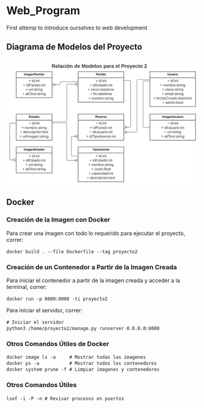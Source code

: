 # Web_Program
First attemp to introduce ourselves to web development

## Diagrama de Modelos del Proyecto

![Diagrama de Modelos](Modelos.svg)

## Docker
### Creación de la Imagen con Docker
Para crear una imagen con todo lo requerido para ejecutar el proyecto, correr:
```
docker build . --file Dockerfile --tag proyecto2
```

### Creación de un Contenedor a Partir de la Imagen Creada
Para iniciar el contenedor a partir de la imagen creada y acceder a la terminal,
correr:
```
docker run -p 8000:8000 -ti proyecto2
```
Para iniciar el servidor, correr:
```
# Iniciar el servidor
python3 /home/proyecto2/manage.py runserver 0.0.0.0:8000
```

### Otros Comandos Útiles de Docker
```
docker image ls -a     # Mostrar todas las imagenes
docker ps -a           # Mostrar todos los contenedores
docker system prune -f # Limpiar imagenes y contenedores
```

### Otros Comandos Útiles
```
lsof -i -P -n # Revisar procesos en puertos
```
